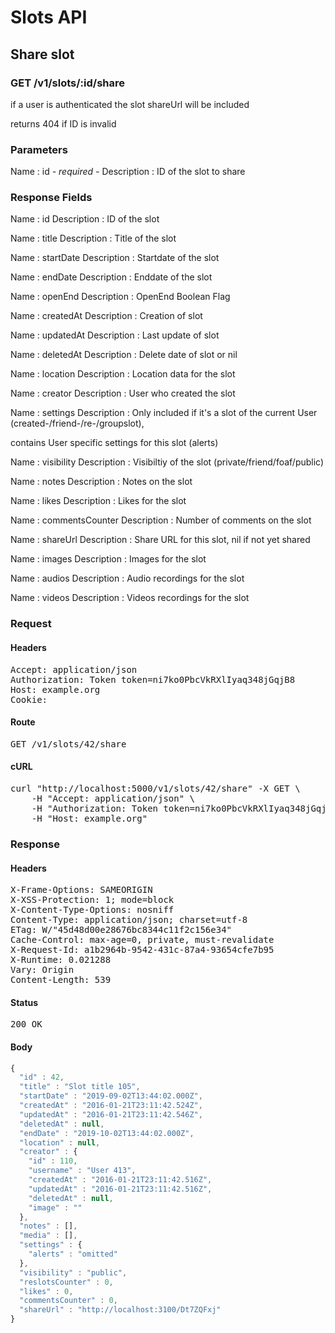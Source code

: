 # Slots API

## Share slot

### GET /v1/slots/:id/share

if a user is authenticated the slot shareUrl will be included

returns 404 if ID is invalid

### Parameters

Name : id *- required -*
Description : ID of the slot to share


### Response Fields

Name : id
Description : ID of the slot

Name : title
Description : Title of the slot

Name : startDate
Description : Startdate of the slot

Name : endDate
Description : Enddate of the slot

Name : openEnd
Description : OpenEnd Boolean Flag

Name : createdAt
Description : Creation of slot

Name : updatedAt
Description : Last update of slot

Name : deletedAt
Description : Delete date of slot or nil

Name : location
Description : Location data for the slot

Name : creator
Description : User who created the slot

Name : settings
Description : Only included if it&#39;s a slot of the current User (created-/friend-/re-/groupslot),

contains User specific settings for this slot (alerts)

Name : visibility
Description : Visibiltiy of the slot (private/friend/foaf/public)

Name : notes
Description : Notes on the slot

Name : likes
Description : Likes for the slot

Name : commentsCounter
Description : Number of comments on the slot

Name : shareUrl
Description : Share URL for this slot, nil if not yet shared

Name : images
Description : Images for the slot

Name : audios
Description : Audio recordings for the slot

Name : videos
Description : Videos recordings for the slot

### Request

#### Headers

<pre>Accept: application/json
Authorization: Token token=ni7ko0PbcVkRXlIyaq348jGqjB8
Host: example.org
Cookie: </pre>

#### Route

<pre>GET /v1/slots/42/share</pre>

#### cURL

<pre class="request">curl &quot;http://localhost:5000/v1/slots/42/share&quot; -X GET \
	-H &quot;Accept: application/json&quot; \
	-H &quot;Authorization: Token token=ni7ko0PbcVkRXlIyaq348jGqjB8&quot; \
	-H &quot;Host: example.org&quot;</pre>

### Response

#### Headers

<pre>X-Frame-Options: SAMEORIGIN
X-XSS-Protection: 1; mode=block
X-Content-Type-Options: nosniff
Content-Type: application/json; charset=utf-8
ETag: W/&quot;45d48d00e28676bc8344c11f2c156e34&quot;
Cache-Control: max-age=0, private, must-revalidate
X-Request-Id: a1b2964b-9542-431c-87a4-93654cfe7b95
X-Runtime: 0.021288
Vary: Origin
Content-Length: 539</pre>

#### Status

<pre>200 OK</pre>

#### Body

```javascript
{
  "id" : 42,
  "title" : "Slot title 105",
  "startDate" : "2019-09-02T13:44:02.000Z",
  "createdAt" : "2016-01-21T23:11:42.524Z",
  "updatedAt" : "2016-01-21T23:11:42.546Z",
  "deletedAt" : null,
  "endDate" : "2019-10-02T13:44:02.000Z",
  "location" : null,
  "creator" : {
    "id" : 110,
    "username" : "User 413",
    "createdAt" : "2016-01-21T23:11:42.516Z",
    "updatedAt" : "2016-01-21T23:11:42.516Z",
    "deletedAt" : null,
    "image" : ""
  },
  "notes" : [],
  "media" : [],
  "settings" : {
    "alerts" : "omitted"
  },
  "visibility" : "public",
  "reslotsCounter" : 0,
  "likes" : 0,
  "commentsCounter" : 0,
  "shareUrl" : "http://localhost:3100/Dt7ZQFxj"
}
```
